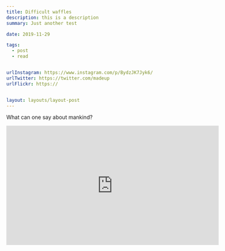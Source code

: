 ```yaml
---
title: Difficult waffles
description: this is a description
summary: Just another test

date: 2019-11-29

tags:
  - post
  - read


urlInstagram: https://www.instagram.com/p/BydzJK7Jyk6/
urlTwitter: https://twitter.com/madeup
urlFlickr: https://


layout: layouts/layout-post
---
```

What can one say about mankind?

<iframe class="img-polaroid" width="560" height="315" src="https://www.youtube.com/embed/KzMJ2m_B2YE" frameborder="0" allow="accelerometer; autoplay; encrypted-media; gyroscope; picture-in-picture" allowfullscreen></iframe>
